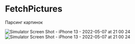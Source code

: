 # FetchPictures

Парсинг картинок

![Simulator Screen Shot - iPhone 13 - 2022-05-07 at 21 00 24](https://user-images.githubusercontent.com/101284761/167262312-dcbb427c-fc2e-4669-b85d-519cdcf1e408.png)
![Simulator Screen Shot - iPhone 13 - 2022-05-07 at 21 00 24](https://user-images.githubusercontent.com/101284761/167262313-c86625dc-adef-4e1a-8539-e03b0bcf842a.png)
